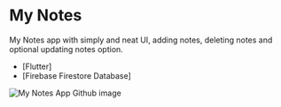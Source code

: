 # My Notes

My Notes app with simply and neat UI, adding notes, deleting notes and optional updating notes option.

- [Flutter]
- [Firebase Firestore Database]

![My Notes App Github image](https://user-images.githubusercontent.com/109347142/183844134-ed652425-edde-4cd4-987f-9cf052da2083.png)

